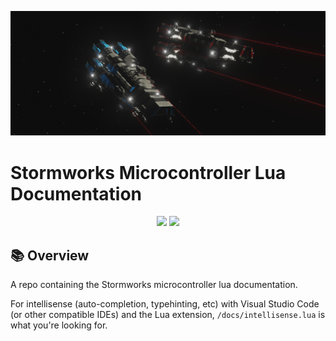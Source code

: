 ![In-Game Screenshot](imgs/1.png)

# Stormworks Microcontroller Lua Documentation

<div align="center">
    <img src="https://img.shields.io/badge/Stormworks-Build%20and%20Rescue-blue?style=for-the-badge">
    <img src="https://img.shields.io/badge/lua-%232C2D72.svg?style=for-the-badge&logo=lua&logoColor=white">
</div>

## 📚 Overview
A repo containing the Stormworks microcontroller lua documentation.

For intellisense (auto-completion, typehinting, etc) with Visual Studio Code (or other compatible IDEs) and the Lua extension, `/docs/intellisense.lua` is what you're looking for.